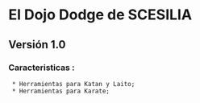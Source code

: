 # El Dojo Dodge de SCESILIA
## Versión 1.0
### Caracteristicas :
     * Herramientas para Katan y Laito;
     * Herramientas para Karate;
